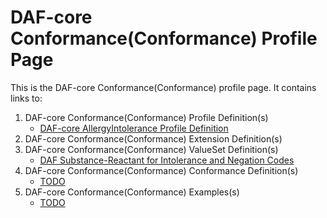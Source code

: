 # DAF-core Conformance(Conformance) Profile Page

This is the DAF-core Conformance(Conformance) profile page.  It contains links to:

1. DAF-core Conformance(Conformance) Profile Definition(s)
   * [DAF-core AllergyIntolerance Profile Definition](daf-core-conformance.html)
2. DAF-core Conformance(Conformance) Extension Definition(s)
3. DAF-core Conformance(Conformance) ValueSet Definition(s)
    * [DAF Substance-Reactant for Intolerance and Negation Codes](valueset-daf-substance.html)
4. DAF-core Conformance(Conformance) Conformance Definition(s)
    * [TODO]()
5. DAF-core Conformance(Conformance) Examples(s)
    * [TODO]()